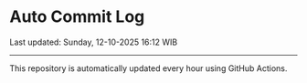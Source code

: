 # Auto Commit Log

Last updated: Sunday, 12-10-2025 16:12 WIB

---

This repository is automatically updated every hour using GitHub Actions.
